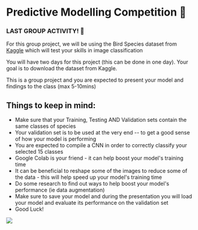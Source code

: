# Predictive Modelling Competition 🐣


### LAST GROUP ACTIVITY! 👹

For this group project, we will be using the Bird Species dataset from [Kaggle](https://www.kaggle.com/gpiosenka/100-bird-species) which will test your skills in image classification

You will have two days for this project (this can be done in one day). Your goal is to download the dataset from Kaggle.

This is a group project and you are expected to present your model and findings to the class (max 5-10mins)

## Things to keep in mind:
- Make sure that your Training, Testing AND Validation sets contain the same classes of species
- Your validation set is to be used at the very end -- to get a good sense of how your model is performing
- You are expected to compile a CNN in order to correctly classify your selected 15 classes
- Google Colab is your friend - it can help boost your model's training time 
- It can be beneficial to reshape some of the images to reduce some of the data - this will help speed up your model's training time
- Do some research to find out ways to help boost your model's performance (ie data augmentation)
- Make sure to save your model and during the presentation you will load your model and evaluate its performance on the validation set
- Good Luck! 

![](https://media.giphy.com/media/bTixcIRW1bWqk/giphy.gif)
